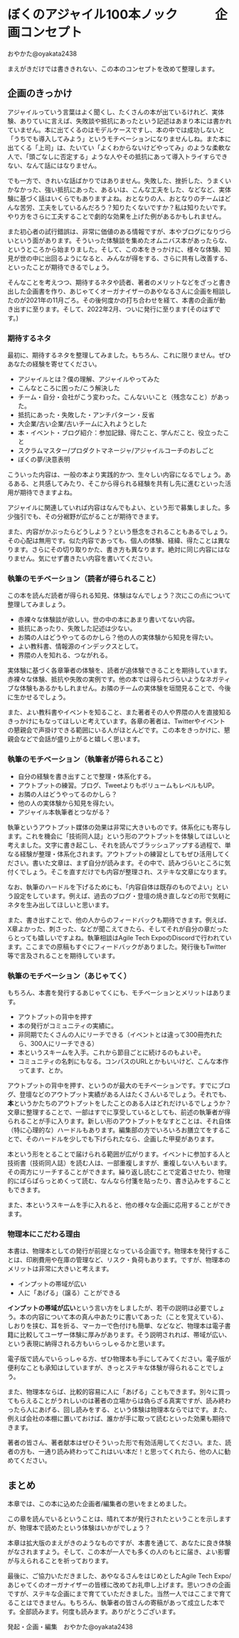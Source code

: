 # ぼくのアジャイル100本ノック　　　企画コンセプト

<div class="flushright">おやかた@oyakata2438</div>

まえがきだけでは書ききれない、この本のコンセプトを改めて整理します。

## 企画のきっかけ
アジャイルっていう言葉はよく聞くし、たくさんの本が出ているけれど、実体験、ありていに言えば、失敗談や抵抗にあったという記述はあまり本には書かれていません。本に出てくるのはモデルケースですし、本の中では成功しないと「うちでも導入してみよう」というモチベーションになりませんしね。また本に出てくる「上司」は、たいてい「よくわからないけどやってみ」のような柔軟な人で、「頭ごなしに否定する」ような人やその抵抗にあって導入トライすらできない、なんて話にはなりません。

でも一方で、きれいな話ばかりではありません。失敗した、挫折した、うまくいかなかった、強い抵抗にあった、あるいは、こんな工夫をした、などなど、実体験に基づく話はいくらでもありますよね。おとなりの人、おとなりのチームはどんな苦労、工夫をしているんだろう？知りたくないですか？私は知りたいです。やり方をさらに工夫することで劇的な効果を上げた例があるかもしれません。

また初心者の試行錯誤は、非常に価値のある情報ですが、本やブログになりづらいという面があります。そういった体験談を集めたオムニバス本があったらな、というところから始まりました。そして、この本をきっかけに、様々な体験、知見が世の中に出回るようになると、みんなが得をする、さらに共有し改善する、といったことが期待できるでしょう。

そんなことを考えつつ、期待するネタや読者、著者のメリットなどをざっと書き出した企画書を作り、あじゃてくオーガナイザーのあやなるさんに企画を相談したのが2021年の11月ごろ。その後何度かの打ち合わせを経て、本書の企画が動き出すに至ります。そして、2022年2月、ついに発行に至ります(そのはずです。)

### 期待するネタ
最初に、期待するネタを整理してみました。もちろん、これに限りません。ぜひあなたの経験を寄せてください。

* アジャイルとは？僕の理解、アジャイルやってみた
* こんなところに困った/こう解決した
* チーム・自分・会社がこう変わった。こんないいこと（残念なこと）があった。
* 抵抗にあった・失敗した・アンチパターン・反省
* 大企業/古い企業/古いチームに入れようとした
* 本・イベント・ブログ紹介：参加記録、得たこと、学んだこと、役立ったこと
* スクラムマスター/プロダクトマネージャ/アジャイルコーチのおしごと
* ぼくの夢/決意表明

こういった内容は、一般の本より実践的かつ、生々しい内容になるでしょう。あるある、と共感してみたり、そこから得られる経験を共有し先に進むといった活用が期待できますよね。

アジャイルに関連していれば内容はなんでもよい、という形で募集しました。多少強引でも、その分裾野が広がることが期待できます。

また、内容がかぶったらどうしよう？という懸念をされることもあるでしょう。その心配は無用です。似た内容であっても、個人の体験、経緯、得たことは異なります。さらにその切り取りかた、書き方も異なります。絶対に同じ内容にはなりません。気にせず書きたい内容を書いてください。

### 執筆のモチベーション（読者が得られること）
この本を読んだ読者が得られる知見、体験はなんでしょう？次にこの点について整理してみましょう。

* 赤裸々な体験談が欲しい。世の中の本にあまり書いてない内容。
* 抵抗にあったり、失敗した記述は少ない。
* お隣の人はどうやってるのかしら？他の人の実体験から知見を得たい。
* よい教科書、情報源のインデックスとして。
* 界隈の人を知れる、つながれる。

実体験に基づく各章筆者の体験を、読者が追体験できることを期待しています。赤裸々な体験、抵抗や失敗の実例です。他の本では得られづらいようなネガティブな体験もあるかもしれません。お隣のチームの実体験を垣間見ることで、今後に生かせるでしょう。

また、よい教科書やイベントを知ること、また著者その人や界隈の人を直接知るきっかけにもなってほしいと考えています。各章の著者は、Twitterやイベントの懇親会で声掛けできる範囲にいる人がほとんどです。この本をきっかけに、懇親会などで会話が盛り上がると嬉しく思います。

### 執筆のモチベーション（執筆者が得られること）

* 自分の経験を書き出すことで整理・体系化する。
* アウトプットの練習。ブログ、TweetよりもボリュームもレベルもUP。
* お隣の人はどうやってるのかしら？
* 他の人の実体験から知見を得たい。
* アジャイル本執筆者とつながる？

執筆というアウトプット媒体の効果は非常に大きいものです。体系化にも寄与します。これを機会に「技術同人誌」という形のアウトプットを体験してほしいと考えました。文字に書き起こし、それを読んでブラッシュアップする過程で、単なる経験が整理・体系化されます。アウトプットの練習としてもぜひ活用してください。書いた文章は、まず自分が読みます。その中で、読みづらいところに気付くでしょう。そこを直すだけでも内容が整理され、ステキな文章になります。

なお、執筆のハードルを下げるためにも、「内容自体は既存のものでよい」という設定をしています。例えば、過去のブログ・登壇の焼き直しなどの形で気軽にネタを生み出してほしいと思います。

また、書き出すことで、他の人からのフィードバックも期待できます。例えば、X章よかった、刺さった、などが聞こえてきたら、そしてそれが自分の章だったらとっても嬉しいですよね。執筆相談はAgile Tech ExpoのDiscordで行われています。ここまでの原稿もすぐにフィードバックがありました。発行後もTwitter等で言及されることを期待しています。

### 執筆のモチベーション（あじゃてく）
もちろん、本書を発行するあじゃてくにも、モチベーションとメリットはあります。

* アウトプットの背中を押す
* 本の発行がコミュニティの実績に。
* 非同期でたくさんの人にリーチできる（イベントとは違って300冊売れたら、300人にリーチできる）
* 本というスキームを入手。これから節目ごとに続けるのもよいぞ。
* コミュニティの名刺にもなる。コンパスのURLとかもいいけど、こんな本作ってます、とか。

アウトプットの背中を押す、というのが最大のモチベーションです。すでにブログ、登壇などのアウトプット実績がある人はたくさんいるでしょう。それでも、**本**というかたちのアウトプットをしたことのある人はどれだけいるでしょうか？文章に整理することで、一部はすでに享受しているとしても、前述の執筆者が得られることが手に入ります。新しい形のアウトプットをなすとことは、それ自体（特に心理的な）ハードルもあります。編集部の方でいろいろお膳立てをすることで、そのハードルを少しでも下げられたなら、企画した甲斐があります。

本という形をとることで届けられる範囲が広がります。イベントに参加する人と技術書（技術同人誌）を読む人は、一部重複しますが、重複しない人もいます。その両方にリーチすることができます。繰り返し読むことで定着させたり、物理的にぱらぱらっとめくって読む、なんなら付箋を貼ったり、書き込みをすることもできます。

また、本というスキームを手に入れると、他の様々な企画に応用することができます。

### 物理本にこだわる理由
本書は、物理本としての発行が前提となっている企画です。物理本を発行することは、印刷費用や在庫の管理など、リスク・負荷もあります。ですが、物理本のメリットは非常に大きいと考えます。

* インプットの帯域が広い
* 人に「あげる」（譲る）ことができる

**インプットの帯域が広い**という言い方をしましたが、若干の説明は必要でしょう。本の内容について本の真ん中あたりに書いてあった（ことを覚えている）、しおりを挟む、耳を折る、マーカーで色付けも簡単、などなど、物理本は電子書籍に比較してユーザー体験に厚みがあります。そう説明されれば、帯域が広い、という表現に納得される方もいらっしゃるかと思います。

電子版で読んでいらっしゃる方、ぜひ物理本も手にしてみてください。電子版が便利なことも承知はしていますが、きっとステキな体験が得られることでしょう。

また、物理本ならば、比較的容易に人に「あげる」こともできます。別々に買ってもらえることがうれしいのは著者の立場からは偽らざる真実ですが、読み終わったら人にあげる、回し読みをする、という体験は物理本ならではです。また、例えば会社の本棚に置いておけば、誰かが手に取って読むといった効果も期待できます。

著者の皆さん、著者献本はぜひそういった形で有効活用してください。また、読者の方も、一通り読み終わってこれはいい本だ！と思ってくれたら、他の人に勧めてください。

## まとめ
本章では、この本に込めた企画者/編集者の思いをまとめました。

この章を読んでいるということは、晴れて本が発行されたということを示しますが、物理本で読めたという体験はいかがでしょう？

本章は拡大版のまえがきのようなものですが、本書を通じて、あなたに良き体験がなされますよう。そして、この本が一人でも多くの人のもとに届き、よい影響が与えられることを祈っております。

最後に、ご協力いただきました、あやなるさんをはじめとしたAgile Tech Expo/あじゃてくのオーガナイザーの皆様に改めてお礼申し上げます。思いつきの企画ですが、ステキな企画にまで育てていただきました。当然一人ではここまで育てることはできません。もちろん、執筆者の皆さんの寄稿があって成立した本です。全部読みます。何度も読みます。ありがとうございます。

<div class="flushright">発起・企画・編集　おやかた@oyakata2438</div>
